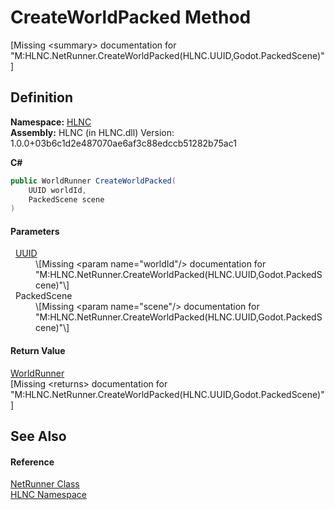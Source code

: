 # CreateWorldPacked Method


\[Missing &lt;summary&gt; documentation for "M:HLNC.NetRunner.CreateWorldPacked(HLNC.UUID,Godot.PackedScene)"\]



## Definition
**Namespace:** <a href="N_HLNC">HLNC</a>  
**Assembly:** HLNC (in HLNC.dll) Version: 1.0.0+03b6c1d2e487070ae6af3c88edccb51282b75ac1

**C#**
``` C#
public WorldRunner CreateWorldPacked(
	UUID worldId,
	PackedScene scene
)
```



#### Parameters
<dl><dt>  <a href="T_HLNC_UUID">UUID</a></dt><dd>\[Missing &lt;param name="worldId"/&gt; documentation for "M:HLNC.NetRunner.CreateWorldPacked(HLNC.UUID,Godot.PackedScene)"\]</dd><dt>  PackedScene</dt><dd>\[Missing &lt;param name="scene"/&gt; documentation for "M:HLNC.NetRunner.CreateWorldPacked(HLNC.UUID,Godot.PackedScene)"\]</dd></dl>

#### Return Value
<a href="T_HLNC_WorldRunner">WorldRunner</a>  
\[Missing &lt;returns&gt; documentation for "M:HLNC.NetRunner.CreateWorldPacked(HLNC.UUID,Godot.PackedScene)"\]

## See Also


#### Reference
<a href="T_HLNC_NetRunner">NetRunner Class</a>  
<a href="N_HLNC">HLNC Namespace</a>  
